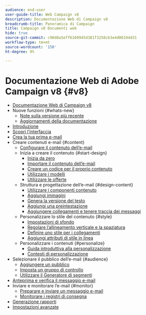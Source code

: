 ```yaml
---
audience: end-user
user-guide-title: Web Campaign v8
description: Documentazione Web di Campaign v8
breadcrumb-title: Panoramica di Campaign
title: Campaign v8 Documenti web
hide: true
source-git-commit: c90d8a5eff6169945d381f3250cb3e4d06194d31
workflow-type: tm+mt
source-wordcount: '158'
ht-degree: 9%

---
```



# Documentazione Web di Adobe Campaign v8 {#v8}

+ [Documentazione Web di Campaign v8](campaign-web-home.md)
+ Nuove funzioni {#whats-new}
   + [Note sulla versione più recente](rn/release-notes.md)
   + [Aggiornamenti della documentazione](rn/documentation-updates.md)
+ [Introduzione](get-started/get-started.md)
+ [Scopri l’interfaccia](get-started/user-interface.md)
+ [Crea la tua prima e-mail](email/create-email.md)
+ Creare contenuti e-mail {#content}
   + [Configurare il contenuto dell’e-mail](content/edit-content.md)
   + Inizia a creare il contenuto {#start-design}
      + [Inizia da zero ](content/create-email-content.md)
      + [Importare il contenuto dell’e-mail](content/existing-content.md)
      + [Creare un codice per il proprio contenuto](content/code-content.md)
      + [Utilizzare i modelli](content/email-templates.md)
      + [Utilizzare le offerte](content/offers.md)
   + Struttura e progettazione dell’e-mail {#design-content}
      + [Utilizzare i componenti contenuto](content/content-components.md)
      + [Aggiungi immagini](content/add-assets.md)
      + [Genera la versione del testo](content/text-version-email.md)
      + [Aggiungi una preintestazione](content/preheader.md)
      + [Aggiungere collegamenti e tenere traccia dei messaggi](content/message-tracking.md)
   + Personalizzare lo stile del contenuto {#style}
      + [Impostazioni di sfondo](content/backgrounds.md)
      + [Regolare l’allineamento verticale e la spaziatura](content/adjusting-vertical-alignment-and-padding.md)
      + [Definire uno stile per i collegamenti](content/styling-links.md)
      + [Aggiungi attributi di stile in linea](content/adding-inline-styling-attributes.md)
   + Personalizzare i contenuti {#personalize}
      + [Guida introduttiva alla personalizzazione](personalization/personalize.md)
      + [Contesti di personalizzazione](personalization/personalization-contexts.md)
+ Selezionare il pubblico dell’e-mail {#audience}
   + [Aggiungere un pubblico](audience/add-audience.md)
   + [Imposta un gruppo di controllo](audience/control-group.md)
   + [Utilizzare il Generatore di segmenti](audience/segment-builder.md)
+ [Anteprima e verifica il messaggio e-mail](preview-test/preview-test.md)
+ Inviare e monitorare l’e-mail {#monitor}
   + [Preparare e inviare un messaggio e-mail](monitor/prepare-send.md)
   + [Monitorare i registri di consegna](monitor/delivery-logs.md)
+ [Generazione rapporti](reporting/reports.md)
+ [Impostazioni avanzate](advanced-settings/delivery-settings.md)